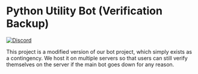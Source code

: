 Python Utility Bot (Verification Backup)
========================================

[![Discord](https://discordapp.com/api/guilds/267624335836053506/embed.png)](https://discord.gg/2B963hn)

This project is a modified version of our bot project, which simply exists as a contingency. We host it
on multiple servers so that users can still verify themselves on the server if the main bot goes down for
any reason.
